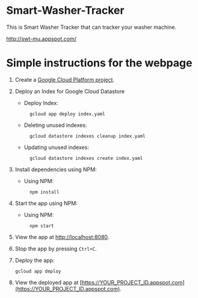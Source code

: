 # Smart-Washer-Tracker

This is Smart Washer Tracker that can tracker your washer machine.

http://swt-mu.appspot.com/

# Simple instructions for the webpage

1.  Create a [Google Cloud Platform project](https://console.cloud.google.com).

2.  Deploy an Index for Google Cloud Datastore
    
    * Deploy Index:

            gcloud app deploy index.yaml
	* Deleting unused indexes:

            gcloud datastore indexes cleanup index.yaml

	* Updating unused indexes:

            gcloud datastore indexes create index.yaml

3.  Install dependencies using NPM:

    * Using NPM:

            npm install

4.  Start the app using NPM:

    * Using NPM:

            npm start

5.  View the app at [http://localhost:8080](http://localhost:8080).

6.  Stop the app by pressing `Ctrl+C`.

7.  Deploy the app:

        gcloud app deploy

8.  View the deployed app at [https://YOUR_PROJECT_ID.appspot.com](https://YOUR_PROJECT_ID.appspot.com).
